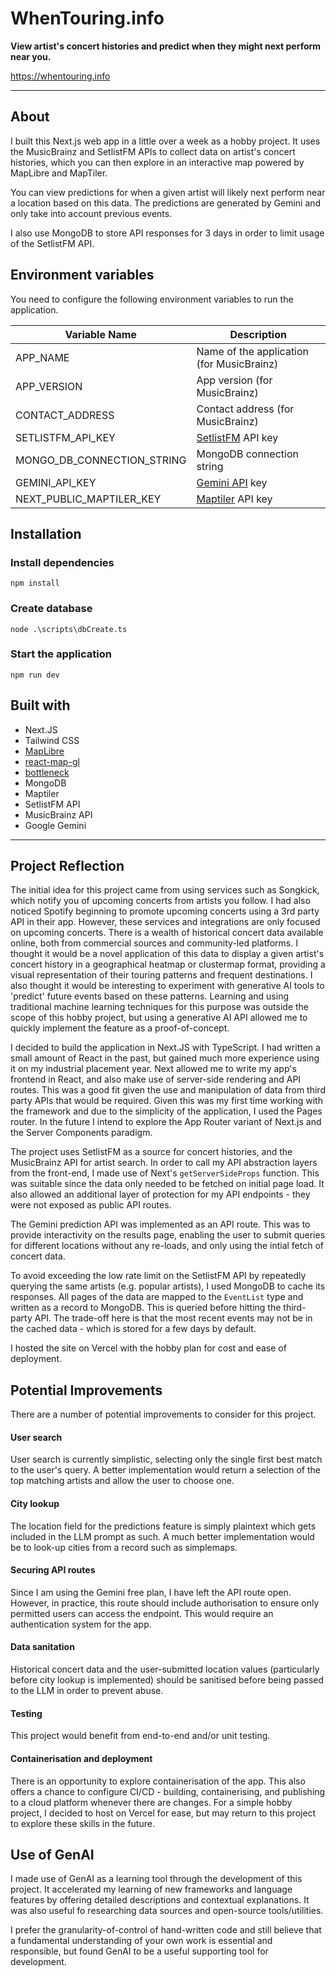 # **WhenTouring.info**

**View artist's concert histories and predict when they might next perform near you.**

https://whentouring.info

---

## About

I built this Next.js web app in a little over a week as a hobby project. It uses the MusicBrainz and SetlistFM APIs to collect data on artist's concert histories, which you can then explore in an interactive map powered by MapLibre and MapTiler.

You can view predictions for when a given artist will likely next perform near a location based on this data. The predictions are generated by Gemini and only take into account previous events.

I also use MongoDB to store API responses for 3 days in order to limit usage of the SetlistFM API.

## Environment variables

You need to configure the following environment variables to run the application.

| Variable Name              | Description                                          |
| -------------------------- | ---------------------------------------------------- |
| APP_NAME                   | Name of the application (for MusicBrainz)            |
| APP_VERSION                | App version (for MusicBrainz)                        |
| CONTACT_ADDRESS            | Contact address (for MusicBrainz)                    |
| SETLISTFM_API_KEY          | [SetlistFM](https://www.setlist.fm/) API key         |
| MONGO_DB_CONNECTION_STRING | MongoDB connection string                            |
| GEMINI_API_KEY             | [Gemini API](https://aistudio.google.com/apikey) key |
| NEXT_PUBLIC_MAPTILER_KEY   | [Maptiler](https://www.maptiler.com/) API key        |

## Installation

### Install dependencies

`npm install`

### Create database

`node .\scripts\dbCreate.ts`

### Start the application

`npm run dev`

## Built with

- Next.JS
- Tailwind CSS
- [MapLibre](https://maplibre.org/maplibre-gl-js/docs/)
- [react-map-gl](https://visgl.github.io/react-map-gl/)
- [bottleneck](https://www.npmjs.com/package/bottleneck)
- MongoDB
- Maptiler
- SetlistFM API
- MusicBrainz API
- Google Gemini

---

## Project Reflection

The initial idea for this project came from using services such as Songkick, which notify you of upcoming concerts from artists you follow. I had also noticed Spotify beginning to promote upcoming concerts using a 3rd party API in their app. However, these services and integrations are only focused on upcoming concerts. There is a wealth of historical concert data available online, both from commercial sources and community-led platforms. I thought it would be a novel application of this data to display a given artist's concert history in a geographical heatmap or clustermap format, providing a visual representation of their touring patterns and frequent destinations. I also thought it would be interesting to experiment with generative AI tools to 'predict' future events based on these patterns. Learning and using traditional machine learning techniques for this purpose was outside the scope of this hobby project, but using a generative AI API allowed me to quickly implement the feature as a proof-of-concept.

I decided to build the application in Next.JS with TypeScript. I had written a small amount of React in the past, but gained much more experience using it on my industrial placement year. Next allowed me to write my app's frontend in React, and also make use of server-side rendering and API routes. This was a good fit given the use and manipulation of data from third party APIs that would be required. Given this was my first time working with the framework and due to the simplicity of the application, I used the Pages router. In the future I intend to explore the App Router variant of Next.js and the Server Components paradigm.

The project uses SetlistFM as a source for concert histories, and the MusicBrainz API for artist search. In order to call my API abstraction layers from the front-end, I made use of Next's `getServerSideProps` function. This was suitable since the data only needed to be fetched on initial page load. It also allowed an additional layer of protection for my API endpoints - they were not exposed as public API routes.

The Gemini prediction API was implemented as an API route. This was to provide interactivity on the results page, enabling the user to submit queries for different locations without any re-loads, and only using the intial fetch of concert data.

To avoid exceeding the low rate limit on the SetlistFM API by repeatedly querying the same artists (e.g. popular artists), I used MongoDB to cache its responses. All pages of the data are mapped to the `EventList` type and written as a record to MongoDB. This is queried before hitting the third-party API. The trade-off here is that the most recent events may not be in the cached data - which is stored for a few days by default.

I hosted the site on Vercel with the hobby plan for cost and ease of deployment.

## Potential Improvements

There are a number of potential improvements to consider for this project.

#### User search

User search is currently simplistic, selecting only the single first best match to the user's query. A better implementation would return a selection of the top matching artists and allow the user to choose one.

#### City lookup

The location field for the predictions feature is simply plaintext which gets included in the LLM prompt as such. A much better implementation would be to look-up cities from a record such as simplemaps.

#### Securing API routes

Since I am using the Gemini free plan, I have left the API route open. However, in practice, this route should include authorisation to ensure only permitted users can access the endpoint. This would require an authentication system for the app.

#### Data sanitation

Historical concert data and the user-submitted location values (particularly before city lookup is implemented) should be sanitised before being passed to the LLM in order to prevent abuse.

#### Testing

This project would benefit from end-to-end and/or unit testing.

#### Containerisation and deployment

There is an opportunity to explore containerisation of the app. This also offers a chance to configure CI/CD - building, containerising, and publishing to a cloud platform whenever there are changes. For a simple hobby project, I decided to host on Vercel for ease, but may return to this project to explore these skills in the future.

## Use of GenAI

I made use of GenAI as a learning tool through the development of this project. It accelerated my learning of new frameworks and language features by offering detailed descriptions and contextual explanations. It was also useful fo researching data sources and open-source tools/utilities.

I prefer the granularity-of-control of hand-written code and still believe that a fundamental understanding of your own work is essential and responsible, but found GenAI to be a useful supporting tool for development.
